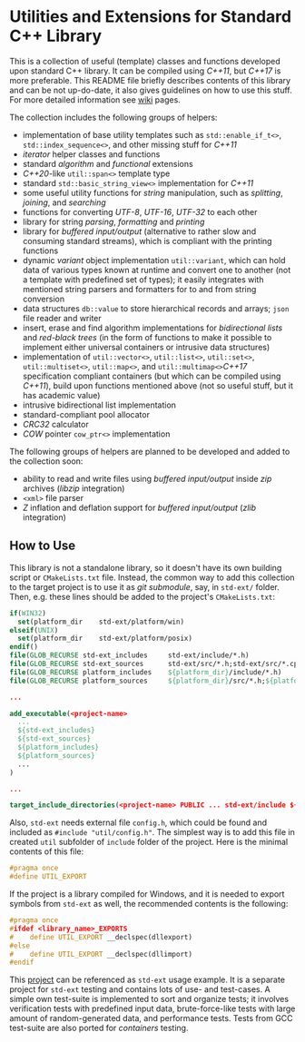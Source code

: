 # Utilities and Extensions for Standard C++ Library

This is a collection of useful (template) classes and functions developed upon standard C++ library.
It can be compiled using *C++11*, but *C++17* is more preferable.  This README file briefly
describes contents of this library and can be not up-do-date, it also gives guidelines on how to use
this stuff.  For more detailed information see [wiki](https://github.com/gbuzykin/std-ext/wiki)
pages.

The collection includes the following groups of helpers:

- implementation of base utility templates such as `std::enable_if_t<>`, `std::index_sequence<>`,
  and other missing stuff for *С++11*
- *iterator* helper classes and functions
- standard *algorithm* and *functional* extensions
- *C++20*-like `util::span<>` template type
- standard `std::basic_string_view<>` implementation for *C++11*
- some useful utility functions for *string* manipulation, such as *splitting*, *joining*, and
  *searching*
- functions for converting *UTF-8*, *UTF-16*, *UTF-32* to each other
- library for string *parsing*, *formatting* and *printing*
- library for *buffered input/output* (alternative to rather slow and consuming standard streams),
  which is compliant with the printing functions
- dynamic *variant* object implementation `util::variant`, which can hold data of various types
  known at runtime and convert one to another (not a template with predefined set of types); it
  easily integrates with mentioned string parsers and formatters for to and from string conversion
- data structures `db::value` to store hierarchical records and arrays; `json` file reader and writer
- insert, erase and find algorithm implementations for *bidirectional lists* and *red-black trees*
  (in the form of functions to make it possible to implement either universal containers or
  intrusive data structures)
- implementation of `util::vector<>`, `util::list<>`, `util::set<>`, `util::multiset<>`,
  `util::map<>`, and `util::multimap<>`*С++17* specification compliant containers (but which can be
  compiled using *С++11*), build upon functions mentioned above (not so useful stuff, but it has
  academic value)
- intrusive bidirectional list implementation
- standard-compliant pool allocator
- *CRC32* calculator
- *COW* pointer `cow_ptr<>` implementation

The following groups of helpers are planned to be developed and added to the collection soon:

- ability to read and write files using *buffered input/output* inside *zip* archives (*libzip*
  integration)
- `<xml>` file parser
- *Z* inflation and deflation support for *buffered input/output* (*zlib* integration)

## How to Use

This library is not a standalone library, so it doesn't have its own building script or
`CMakeLists.txt` file.  Instead, the common way to add this collection to the target project is to
use it as *git submodule*, say, in `std-ext/` folder.  Then, e.g.  these lines should be added to
the project's `CMakeLists.txt`:

```cmake
if(WIN32)
  set(platform_dir    std-ext/platform/win)
elseif(UNIX)
  set(platform_dir    std-ext/platform/posix)
endif()
file(GLOB_RECURSE std-ext_includes     std-ext/include/*.h)
file(GLOB_RECURSE std-ext_sources      std-ext/src/*.h;std-ext/src/*.cpp)
file(GLOB_RECURSE platform_includes    ${platform_dir}/include/*.h)
file(GLOB_RECURSE platform_sources     ${platform_dir}/src/*.h;${platform_dir}/src/*.cpp)

...

add_executable(<project-name>
  ...
  ${std-ext_includes}
  ${std-ext_sources}
  ${platform_includes}
  ${platform_sources}
  ...
)

...

target_include_directories(<project-name> PUBLIC ... std-ext/include ${platform_dir}/include ...)


```

Also, `std-ext` needs external file `config.h`, which could be found and included as
`#include "util/config.h"`.  The simplest way is to add this file in created `util` subfolder of
`include` folder of the project.  Here is the minimal contents of this file:

```cpp
#pragma once
#define UTIL_EXPORT
```

If the project is a library compiled for Windows, and it is needed to export symbols from `std-ext`
as well, the recommended contents is the following:

```cpp
#pragma once
#ifdef <library_name>_EXPORTS
#    define UTIL_EXPORT __declspec(dllexport)
#else
#    define UTIL_EXPORT __declspec(dllimport)
#endif
```

This [project](https://github.com/gbuzykin/std-ext-tests) can be referenced as `std-ext` usage
example.  It is a separate project for `std-ext` testing and contains lots of use- and test-cases.
A simple own test-suite is implemented to sort and organize tests; it involves verification tests
with predefined input data, brute-force-like tests with large amount of random-generated data, and
performance tests.  Tests from GCC test-suite are also ported for *containers* testing.
